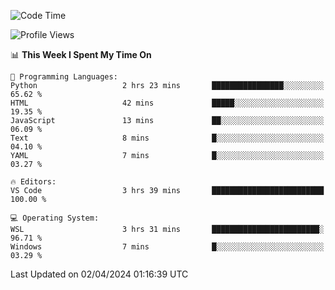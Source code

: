 <!--START_SECTION:waka-->
![Code Time](http://img.shields.io/badge/Code%20Time-604%20hrs%2026%20mins-blue)

![Profile Views](http://img.shields.io/badge/Profile%20Views-17-blue)

📊 **This Week I Spent My Time On** 

```text
💬 Programming Languages: 
Python                   2 hrs 23 mins       ████████████████░░░░░░░░░   65.62 % 
HTML                     42 mins             █████░░░░░░░░░░░░░░░░░░░░   19.35 % 
JavaScript               13 mins             ██░░░░░░░░░░░░░░░░░░░░░░░   06.09 % 
Text                     8 mins              █░░░░░░░░░░░░░░░░░░░░░░░░   04.10 % 
YAML                     7 mins              █░░░░░░░░░░░░░░░░░░░░░░░░   03.27 % 

🔥 Editors: 
VS Code                  3 hrs 39 mins       █████████████████████████   100.00 % 

💻 Operating System: 
WSL                      3 hrs 31 mins       ████████████████████████░   96.71 % 
Windows                  7 mins              █░░░░░░░░░░░░░░░░░░░░░░░░   03.29 % 
```


 Last Updated on 02/04/2024 01:16:39 UTC
<!--END_SECTION:waka-->
